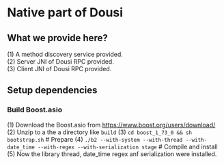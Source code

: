 # Native part of Dousi

## What we provide here?
(1) A method discovery service provided.  
(2) Server JNI of Dousi RPC provided.  
(3) Client JNI of Dousi RPC provided.  

## Setup dependencies
### Build Boost.asio
(1) Download the Boost.asio from https://www.boost.org/users/download/
(2) Unzip to a the a directory like `build`
(3) `cd boost_1_73_0 && sh bootstrap.sh`      # Prepare
(4) `./b2 --with-system --with-thread --with-date_time --with-regex --with-serialization stage`  # Compile and install
(5) Now the library thread, date_time regex anf serialization were installed.
